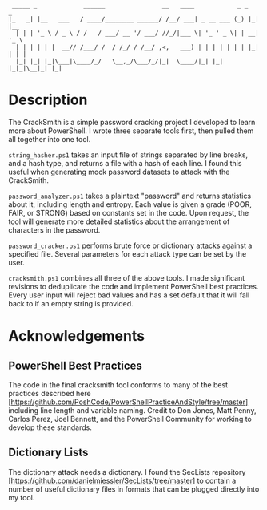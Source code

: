```
 _____ _             ______                __   ____            _ _   _     
|_   _| |__   ___   / ____/________ ______/ /__/ ___| _ __ ___ (_) |_| |__  
  | | | '_ \ / _ \ / /   / ___/ __ '/ ___/ //_/|___ \| '_ ' _ \| | __| '_ \ 
  | | | | | |  __// /___/ /  / /_/ / /__/ ,<,   ___) | | | | | | | |_| | | |
  |_| |_| |_|\___|\____/_/   \__,_/\___/_/|_|  \____/|_| |_| |_|_|\__|_| |_|
```
# Description
The CrackSmith is a simple password cracking project I developed to learn more
about PowerShell. I wrote three separate tools first, then pulled them all together
into one tool.  

`string_hasher.ps1` takes an input file of strings separated by line breaks, and
a hash type, and returns a file with a hash of each line. I found this useful
when generating mock password datasets to attack with the CrackSmith.  

`password_analyzer.ps1` takes a plaintext "password" and returns statistics about
it, including length and entropy. Each value is given a grade (POOR, FAIR, or STRONG)
based on constants set in the code. Upon request, the tool will generate more detailed
statistics about the arrangement of characters in the password.  

`password_cracker.ps1` performs brute force or dictionary attacks against a specified
file. Several parameters for each attack type can be set by the user.  

`cracksmith.ps1` combines all three of the above tools. I made significant revisions to
deduplicate the code and implement PowerShell best practices. Every user input will
reject bad values and has a set default that it will fall back to if an empty string
is provided.

# Acknowledgements

## PowerShell Best Practices
The code in the final cracksmith tool conforms to many of the best practices described
here [https://github.com/PoshCode/PowerShellPracticeAndStyle/tree/master] including
line length and variable naming. Credit to Don Jones, Matt Penny, Carlos Perez,
Joel Bennett, and the PowerShell Community for working to develop these standards.

## Dictionary Lists
The dictionary attack needs a dictionary. I found the SecLists repository
[https://github.com/danielmiessler/SecLists/tree/master] to contain a number of useful
dictionary files in formats that can be plugged directly into my tool.
